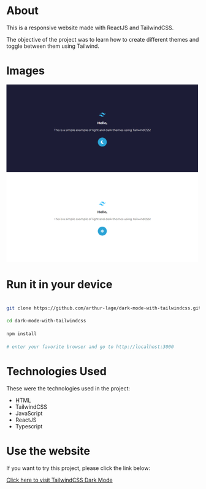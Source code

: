 # About

This is a responsive website made with ReactJS and TailwindCSS.

The objective of the project was to learn how to create different themes and toggle between them using Tailwind.

# Images

<img src="./assets/screenshot-1.png" width=500>
<img src="./assets/screenshot-2.png" width=500>

# Run it in your device

```bash

git clone https://github.com/arthur-lage/dark-mode-with-tailwindcss.git

cd dark-mode-with-tailwindcss

npm install

# enter your favorite browser and go to http://localhost:3000

```

# Technologies Used

These were the technologies used in the project:

- HTML
- TailwindCSS
- JavaScript
- ReactJS
- Typescript

# Use the website

If you want to try this project, please click the link below:

[Click here to visit TailwindCSS Dark Mode](https://tailwind-dark-mode-al.vercel.app)
